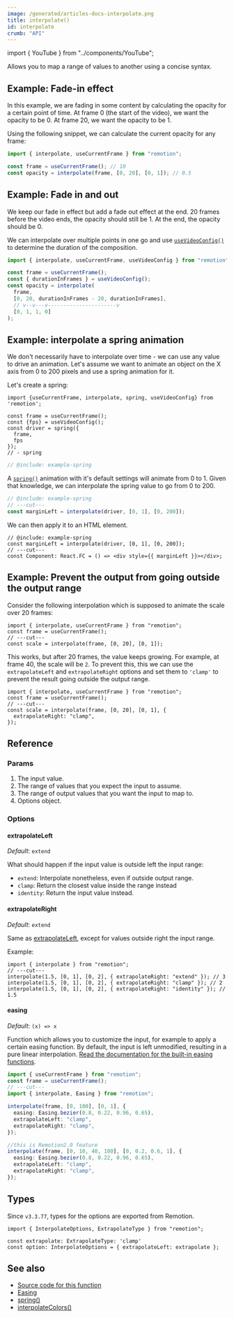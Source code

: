 ```yaml
---
image: /generated/articles-docs-interpolate.png
title: interpolate()
id: interpolate
crumb: "API"
---
```


import { YouTube } from "../components/YouTube";

<YouTube
  minutes={6}
  href="https://www.youtube.com/watch?v=sff_CdWw_-c"
  thumb="https://i.ytimg.com/vi/sff_CdWw_-c/hqdefault.jpg?sqp=-oaymwEcCPYBEIoBSFXyq4qpAw4IARUAAIhCGAFwAcABBg==&rs=AOn4CLDPXdTFxf6qNNfkSr_91y0xVTXaXQ"
  title="How to interpolate()"
/>

Allows you to map a range of values to another using a concise syntax.

## Example: Fade-in effect

In this example, we are fading in some content by calculating the opacity for a certain point of time.
At frame 0 (the start of the video), we want the opacity to be 0.
At frame 20, we want the opacity to be 1.

Using the following snippet, we can calculate the current opacity for any frame:

```ts twoslash
import { interpolate, useCurrentFrame } from "remotion";

const frame = useCurrentFrame(); // 10
const opacity = interpolate(frame, [0, 20], [0, 1]); // 0.5
```

## Example: Fade in and out

We keep our fade in effect but add a fade out effect at the end.
20 frames before the video ends, the opacity should still be 1.
At the end, the opacity should be 0.

We can interpolate over multiple points in one go and use [`useVideoConfig()`](/docs/use-video-config) to determine the duration of the composition.

```ts twoslash
import { interpolate, useCurrentFrame, useVideoConfig } from "remotion";

const frame = useCurrentFrame();
const { durationInFrames } = useVideoConfig();
const opacity = interpolate(
  frame,
  [0, 20, durationInFrames - 20, durationInFrames],
  // v--v---v----------------------v
  [0, 1, 1, 0]
);
```

## Example: interpolate a spring animation

We don't necessarily have to interpolate over time - we can use any value to drive an animation.
Let's assume we want to animate an object on the X axis from 0 to 200 pixels and use a spring animation for it.

Let's create a spring:

```twoslash include example
import {useCurrentFrame, interpolate, spring, useVideoConfig} from 'remotion';

const frame = useCurrentFrame();
const {fps} = useVideoConfig();
const driver = spring({
  frame,
  fps
});
// - spring
```

```ts twoslash
// @include: example-spring
```

A [`spring()`](/docs/spring) animation with it's default settings will animate from 0 to 1.
Given that knowledge, we can interpolate the spring value to go from 0 to 200.

```ts twoslash
// @include: example-spring
// ---cut---
const marginLeft = interpolate(driver, [0, 1], [0, 200]);
```

We can then apply it to an HTML element.

```tsx twoslash {1}
// @include: example-spring
const marginLeft = interpolate(driver, [0, 1], [0, 200]);
// ---cut---
const Component: React.FC = () => <div style={{ marginLeft }}></div>;
```

## Example: Prevent the output from going outside the output range

Consider the following interpolation which is supposed to animate the scale over 20 frames:

```tsx twoslash
import { interpolate, useCurrentFrame } from "remotion";
const frame = useCurrentFrame();
// ---cut---
const scale = interpolate(frame, [0, 20], [0, 1]);
```

This works, but after 20 frames, the value keeps growing. For example, at frame 40, the scale will be `2`.
To prevent this, this we can use the `extrapolateLeft` and `extrapolateRight` options and set them to `'clamp'` to prevent the result going outside the output range.

```tsx twoslash
import { interpolate, useCurrentFrame } from "remotion";
const frame = useCurrentFrame();
// ---cut---
const scale = interpolate(frame, [0, 20], [0, 1], {
  extrapolateRight: "clamp",
});
```

## Reference

### Params

1. The input value.
2. The range of values that you expect the input to assume.
3. The range of output values that you want the input to map to.
4. Options object.

### Options

#### extrapolateLeft

_Default_: `extend`

What should happen if the input value is outside left the input range:

- `extend`: Interpolate nonetheless, even if outside output range.
- `clamp`: Return the closest value inside the range instead
- `identity`: Return the input value instead.

#### extrapolateRight

_Default_: `extend`

Same as [extrapolateLeft](#extrapolateleft), except for values outside right the input range.

Example:

```tsx twoslash
import { interpolate } from "remotion";
// ---cut---
interpolate(1.5, [0, 1], [0, 2], { extrapolateRight: "extend" }); // 3
interpolate(1.5, [0, 1], [0, 2], { extrapolateRight: "clamp" }); // 2
interpolate(1.5, [0, 1], [0, 2], { extrapolateRight: "identity" }); // 1.5
```

#### easing

_Default_: `(x) => x`

Function which allows you to customize the input, for example to apply a certain easing function.
By default, the input is left unmodified, resulting in a pure linear interpolation. [Read the documentation for the built-in easing functions](/docs/easing).

```ts twoslash
import { useCurrentFrame } from "remotion";
const frame = useCurrentFrame();
// ---cut---
import { interpolate, Easing } from "remotion";

interpolate(frame, [0, 100], [0, 1], {
  easing: Easing.bezier(0.8, 0.22, 0.96, 0.65),
  extrapolateLeft: "clamp",
  extrapolateRight: "clamp",
});

//this is Remotion2.0 feature
interpolate(frame, [0, 10, 40, 100], [0, 0.2, 0.6, 1], {
  easing: Easing.bezier(0.8, 0.22, 0.96, 0.65),
  extrapolateLeft: "clamp",
  extrapolateRight: "clamp",
});
```

## Types

Since `v3.3.77`, types for the options are exported from Remotion.

```tsx twoslash
import { InterpolateOptions, ExtrapolateType } from "remotion";

const extrapolate: ExtrapolateType: 'clamp'
const option: InterpolateOptions = { extrapolateLeft: extrapolate };
```

## See also

- [Source code for this function](https://github.com/remotion-dev/remotion/blob/main/packages/core/src/interpolate.ts)
- [Easing](/docs/easing)
- [spring()](/docs/spring)
- [interpolateColors()](/docs/interpolate-colors)
